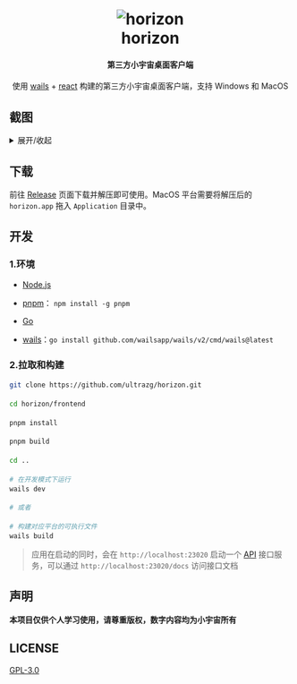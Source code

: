 <h1 align="center">
  <img src="./logo.png" alt="horizon" width="200">
  <br>horizon<br>
</h1>
<h4 align="center">第三方小宇宙桌面客户端</h4>
<p align="center">使用 <a href="https://wails.io">wails</a> + <a href="https://react.dev">react</a> 构建的第三方小宇宙桌面客户端，支持 Windows 和 MacOS</p>

## 截图

<details>

<summary>展开/收起</summary>

![screenshot_01](./screenshots/screenshot_01.png)

![screenshot_02](./screenshots/screenshot_02.png)

![screenshot_03](./screenshots/screenshot_03.png)

![screenshot_04](./screenshots/screenshot_04.png)

![screenshot_05](./screenshots/screenshot_05.png)

![screenshot_06](./screenshots/screenshot_06.png)

</details>

## 下载

前往 [Release](https://github.com/ultrazg/horizon/releases) 页面下载并解压即可使用。MacOS 平台需要将解压后的 `horizon.app` 拖入 `Application` 目录中。

## 开发

### 1.环境

- [Node.js](https://nodejs.org/)

- [pnpm](https://pnpm.io/)： `npm install -g pnpm`

- [Go](https://go.dev/)

- [wails](https://wails.io/)：`go install github.com/wailsapp/wails/v2/cmd/wails@latest`

### 2.拉取和构建

```bash
git clone https://github.com/ultrazg/horizon.git

cd horizon/frontend

pnpm install

pnpm build

cd ..

# 在开发模式下运行
wails dev

# 或者

# 构建对应平台的可执行文件
wails build
```

> 应用在启动的同时，会在 `http://localhost:23020` 启动一个 [API](https://github.com/ultrazg/xyz) 接口服务，可以通过 `http://localhost:23020/docs` 访问接口文档

## 声明

**本项目仅供个人学习使用，请尊重版权，数字内容均为小宇宙所有**

## LICENSE

[GPL-3.0](https://github.com/ultrazg/horizon/blob/dev/LICENSE)
